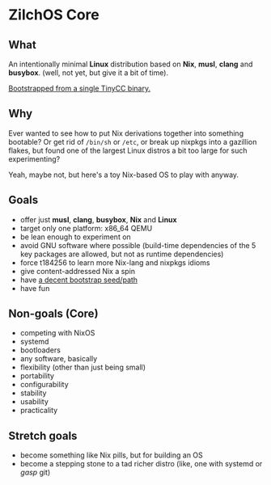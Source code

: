 # ZilchOS Core

## What

An intentionally minimal **Linux** distribution based on **Nix**,
**musl**, **clang** and **busybox**.
(well, not yet, but give it a bit of time).

[Bootstrapped from a single TinyCC binary.](https://github.com/t184256/bootstrap-from-tcc)

## Why

Ever wanted to see how to put Nix derivations together into something bootable?
Or get rid of `/bin/sh` or `/etc`,
or break up nixpkgs into a gazillion flakes,
but found one of the largest Linux distros
a bit too large for such experimenting?

Yeah, maybe not, but here's a toy Nix-based OS to play with anyway.

## Goals

* offer just **musl**, **clang**, **busybox**, **Nix** and **Linux**
* target only one platform: x86_64 QEMU
* be lean enough to experiment on
* avoid GNU software where possible
  (build-time dependencies of the 5 key packages are allowed,
   but not as runtime dependencies)
* force t184256 to learn more Nix-lang and nixpkgs idioms
* give content-addressed Nix a spin
* have [a decent bootstrap seed/path](https://github.com/t184256/bootstrap-from-tcc)
* have fun

## Non-goals (Core)

* competing with NixOS
* systemd
* bootloaders
* any software, basically
* flexibility (other than just being small)
* portability
* configurability
* stability
* usability
* practicality

## Stretch goals

* become something like Nix pills, but for building an OS
* become a stepping stone to a tad richer distro
  (like, one with systemd or *gasp* git)
